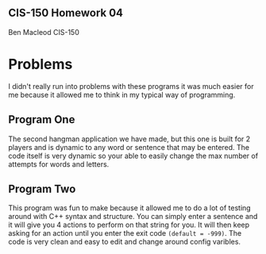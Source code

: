 ## CIS-150 Homework 04

Ben Macleod
CIS-150

# Problems

I didn't really run into problems with these programs it was much easier for me because it allowed me to think in my typical way of programming.

## Program One

The second hangman application we have made, but this one is built for 2 players and is dynamic to any word or sentence that may be entered. The code itself is very dynamic so your able to easily change the max number of attempts for words and letters.

## Program Two

This program was fun to make because it allowed me to do a lot of testing around with C++ syntax and structure. You can simply enter a sentence and it will give you 4 actions to perform on that string for you. It will then keep asking for an action until you enter the exit code `(default = -999)`. The code is very clean and easy to edit and change around config varibles.
